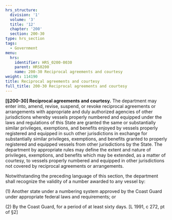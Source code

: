 ```yaml
---
hrs_structure:
  division: '1'
  volume: '3'
  title: '12'
  chapter: '200'
  section: 200-30
type: hrs_section
tags:
  - Government
menu:
  hrs:
    identifier: HRS_0200-0030
    parent: HRS0200
    name: 200-30 Reciprocal agreements and courtesy
weight: 114190
title: Reciprocal agreements and courtesy
full_title: 200-30 Reciprocal agreements and courtesy
---
```

**[§200-30] Reciprocal agreements and courtesy.** The department may enter into, amend, revise, suspend, or revoke reciprocal agreements or arrangements with appropriate and duly authorized agencies of other jurisdictions whereby vessels properly numbered and equipped under the laws and regulations of this State are granted the same or substantially similar privileges, exemptions, and benefits enjoyed by vessels properly registered and equipped in such other jurisdictions in exchange for substantially similar privileges, exemptions, and benefits granted to properly registered and equipped vessels from other jurisdictions by the State. The department by appropriate rules may define the extent and nature of privileges, exemptions, and benefits which may be extended, as a matter of courtesy, to vessels properly numbered and equipped in other jurisdictions not covered by reciprocal agreements or arrangements.

Notwithstanding the preceding language of this section, the department shall recognize the validity of a number awarded to any vessel by:

(1) Another state under a numbering system approved by the Coast Guard under appropriate federal laws and requirements; or

(2) By the Coast Guard, for a period of at least sixty days. [L 1991, c 272, pt of §2]